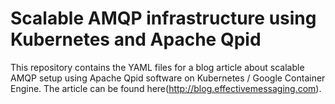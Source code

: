 # Scalable AMQP infrastructure using Kubernetes and Apache Qpid

This repository contains the YAML files for a blog article about scalable AMQP setup using Apache Qpid software on Kubernetes / Google Container Engine. The article can be found here(http://blog.effectivemessaging.com).
